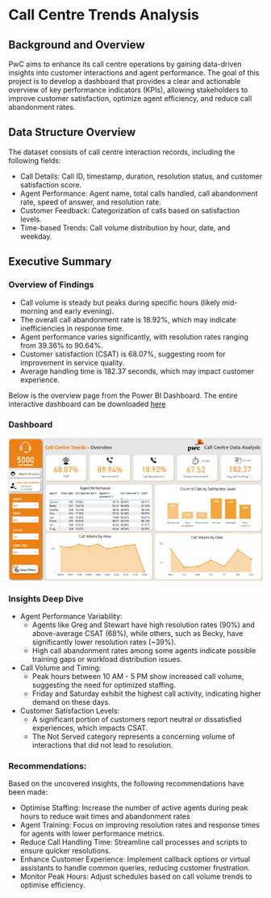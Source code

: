 # Call Centre Trends Analysis

## Background and Overview

PwC aims to enhance its call centre operations by gaining data-driven insights into customer interactions and agent performance. The goal of this project is to develop a dashboard that provides a clear and actionable overview of key performance indicators (KPIs), allowing stakeholders to improve customer satisfaction, optimize agent efficiency, and reduce call abandonment rates.

## Data Structure Overview

The dataset consists of call centre interaction records, including the following fields:
- Call Details: Call ID, timestamp, duration, resolution status, and customer satisfaction score.
- Agent Performance: Agent name, total calls handled, call abandonment rate, speed of answer, and resolution rate.
- Customer Feedback: Categorization of calls based on satisfaction levels.
- Time-based Trends: Call volume distribution by hour, date, and weekday.

## Executive Summary

### Overview of Findings
- Call volume is steady but peaks during specific hours (likely mid-morning and early evening).
- The overall call abandonment rate is 18.92%, which may indicate inefficiencies in response time.
- Agent performance varies significantly, with resolution rates ranging from 39.36% to 90.64%.
- Customer satisfaction (CSAT) is 68.07%, suggesting room for improvement in service quality.
- Average handling time is 182.37 seconds, which may impact customer experience.

Below is the overview page from the Power BI Dashboard. The entire interactive dashboard can be downloaded [here]()

### Dashboard
![Call Centre Trends Dashboard](https://github.com/Buhle-Mkhwanazi/Call-Centre-Trends/blob/main/Call%20Centre%20Trends%20Dashboard.png?raw=true)

### Insights Deep Dive
- Agent Performance Variability:
  - Agents like Greg and Stewart have high resolution rates (90%) and above-average CSAT (68%), while others, such as Becky, have significantly lower resolution rates (~39%).
  - High call abandonment rates among some agents indicate possible training gaps or workload distribution issues.
- Call Volume and Timing:
  - Peak hours between 10 AM - 5 PM show increased call volume, suggesting the need for optimized staffing.
  - Friday and Saturday exhibit the highest call activity, indicating higher demand on these days.
- Customer Satisfaction Levels:
  - A significant portion of customers report neutral or dissatisfied experiences, which impacts CSAT.
  - The Not Served category represents a concerning volume of interactions that did not lead to resolution.
 
### Recommendations:

Based on the uncovered insights, the following recommendations have been made:
- Optimise Staffing: Increase the number of active agents during peak hours to reduce wait times and abandonment rates
- Agent Training: Focus on improving resolution rates and response times for agents with lower performance metrics.
- Reduce Call Handling Time: Streamline call processes and scripts to ensure quicker resolutions.
- Enhance Customer Experience: Implement callback options or virtual assistants to handle common queries, reducing customer frustration.
- Monitor Peak Hours: Adjust schedules based on call volume trends to optimise efficiency.

 
